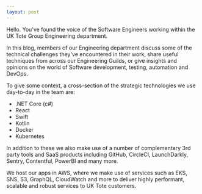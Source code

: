 ```yaml
---
layout: post
---
```


Hello. You've found the voice of the Software Engineers working within the UK Tote Group Engineering department.

In this blog, members of our Engineering department discuss some of the technical challenges they've encountered in their work, share useful techniques from across our Engineering Guilds, or give insights and opinions on the world of Software development, testing, automation and DevOps.

To give some context, a cross-section of the strategic technologies we use day-to-day in the team are:
- .NET Core (c#)
- React
- Swift
- Kotlin
- Docker
- Kubernetes

In addition to these we also make use of a number of complementary 3rd party tools and SaaS products including GitHub, CircleCI, LaunchDarkly, Sentry, Contentful, PowerBI and many more.

We host our apps in AWS, where we make use of services such as EKS, SNS, S3, GraphQL, CloudWatch and more to deliver highly performant, scalable and robust services to UK Tote customers.
